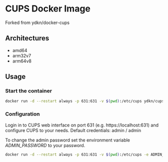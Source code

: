 # CUPS Docker Image

Forked from ydkn/docker-cups

## Architectures

- amd64
- arm32v7
- arm64v8

## Usage

### Start the container

```bash
docker run -d --restart always -p 631:631 -v $(pwd):/etc/cups ydkn/cups:latest
```

### Configuration

Login in to CUPS web interface on port 631 (e.g. https://localhost:631) and configure CUPS to your needs.
Default credentials: admin / admin

To change the admin password set the environment variable _ADMIN_PASSWORD_ to your password.

```bash
docker run -d --restart always -p 631:631 -v $(pwd):/etc/cups -e ADMIN_PASSWORD=mySecretPassword ydkn/cups:latest
```
